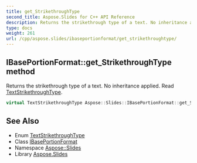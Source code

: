 ```yaml
---
title: get_StrikethroughType
second_title: Aspose.Slides for C++ API Reference
description: Returns the strikethrough type of a text. No inheritance applied. Read TextStrikethroughType.
type: docs
weight: 261
url: /cpp/aspose.slides/ibaseportionformat/get_strikethroughtype/
---
```

## IBasePortionFormat::get_StrikethroughType method


Returns the strikethrough type of a text. No inheritance applied. Read [TextStrikethroughType](../../textstrikethroughtype/).

```cpp
virtual TextStrikethroughType Aspose::Slides::IBasePortionFormat::get_StrikethroughType()=0
```

## See Also

* Enum [TextStrikethroughType](../../textstrikethroughtype/)
* Class [IBasePortionFormat](../)
* Namespace [Aspose::Slides](../../)
* Library [Aspose.Slides](../../../)
